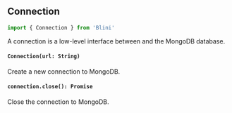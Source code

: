 ## Connection

```js
import { Connection } from 'Blini'
```

A connection is a low-level interface between <name> and the MongoDB database.

#### `Connection(url: String)`

Create a new connection to MongoDB.

#### `connection.close(): Promise`

Close the connection to MongoDB.
